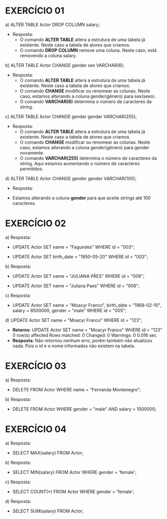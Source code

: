 # EXERCÍCIO 01

a) ALTER TABLE Actor DROP COLUMN salary;
- Resposta: 
  * O comando **ALTER TABLE** altera a estrutura de uma tabela já existente. Neste caso a tabela de atores que criamos.
  * O comando **DROP COLUMN** remove uma coluna. Neste caso, está removendo a coluna salary. 


b) ALTER TABLE Actor CHANGE gender sex VARCHAR(6);
- Resposta: 
  * O comando **ALTER TABLE** altera a estrutura de uma tabela já existente. Neste caso a tabela de atores que criamos.
  * O comando **CHANGE** modificar ou renomear as colunas. Neste caso, estamos alterando a coluna gender(gênero) para sex(sexo).
  * O comando **VARCHAR(6)** determina o número de caracteres da string.


c) ALTER TABLE Actor CHANGE gender gender VARCHAR(255);
- Resposta: 
   * O comando **ALTER TABLE** altera a estrutura de uma tabela já existente. Neste caso a tabela de atores que criamos.
  * O comando **CHANGE** modificar ou renomear as colunas. Neste caso, estamos alterando a coluna gender(gênero) para gender novamente.
  * O comando **VARCHAR(255)** determina o número de caracteres da string. Aqui estamos aumentando o número de caracteres permitidos.


d) ALTER TABLE Actor CHANGE gender gender VARCHAR(100);
- Resposta:
 * Estamos alterando a coluna **gender** para que aceite strings até 100 caracteres. 



 # EXERCÍCIO 02 

 a) Resposta:
  - UPDATE Actor
    SET name = "Fagundes"
    WHERE id = "003";

 - UPDATE Actor
   SET birth_date = "1950-05-20"
   WHERE id = "003";


b) Resposta:
  - UPDATE Actor
    SET name = "JULIANA PÃES"
    WHERE id = "006";

 - UPDATE Actor
   SET name = "Juliana Paes"
   WHERE id = "006";


c) Resposta: 
 - UPDATE Actor
   SET 
   name = "Moacyr Franco",
   birth_date = "1968-02-10",
   salary = 8500000,
   gender = "male"
   WHERE id = "005";


d) UPDATE Actor
   SET name = "Moacyr Franco"
   WHERE id = "123"; 
- **Retorno**: 
  UPDATE Actor SET name = "Moacyr Franco" WHERE id = "123"	0 row(s) affected Rows matched: 0  Changed: 0  Warnings: 0	0.016 sec
- **Resposta**: 
  Não retornou nenhum erro, porém também não atualizou nada. Pois o id e o nome informados não existem na tabela.



# EXERCÍCIO 03


a) Resposta: 
 - DELETE
   FROM Actor
   WHERE name = "Fernanda Montenegro";


b) Resposta: 
 -  DELETE
    FROM Actor
    WHERE gender = "male" AND salary > 1000000;


# EXERCÍCIO 04

a) Resposta:
 - SELECT MAX(salary)
   FROM Actor;


b) Resposta: 
 - SELECT MIN(salary)
   FROM Actor
   WHERE gender = 'female';


c) Resposta: 
 - SELECT 
   COUNT(*)
   FROM Actor
   WHERE gender = 'female';


d) Resposta: 
 - SELECT 
   SUM(salary)
   FROM Actor;


